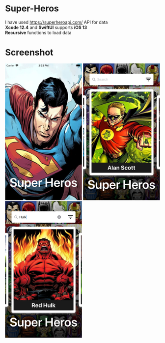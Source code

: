 # Super-Heros
I have used https://superheroapi.com/ API for data <br>
<b>Xcode 12.4</b> and <b>SwiftUI</b> supports <b>iOS 13</b> <br>
<b>Recursive</b> functions to load data 


# Screenshot
 <img src="https://github.com/Magesh-S1314/Super-Heros/blob/main/Simulator%20Screen%20Shot%20-%20iPhone%20SE%20(2nd%20generation)%20-%202021-03-04%20at%2014.32.45.png" width="250"> <img src="https://github.com/Magesh-S1314/Super-Heros/blob/main/Simulator%20Screen%20Shot%20-%20iPhone%20SE%20(2nd%20generation)%20-%202021-03-04%20at%2014.42.57.png" width="250"> <img src="https://github.com/Magesh-S1314/Super-Heros/blob/main/Simulator%20Screen%20Shot%20-%20iPhone%20SE%20(2nd%20generation)%20-%202021-03-04%20at%2014.43.13.png" width="250">
